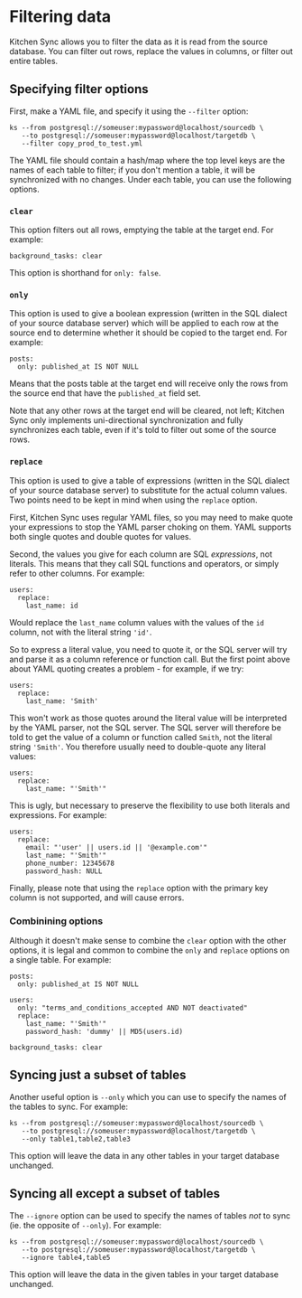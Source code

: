 # Filtering data

Kitchen Sync allows you to filter the data as it is read from the source database.  You can filter out rows, replace the values in columns, or filter out entire tables.

## Specifying filter options

First, make a YAML file, and specify it using the `--filter` option:

```
ks --from postgresql://someuser:mypassword@localhost/sourcedb \
   --to postgresql://someuser:mypassword@localhost/targetdb \
   --filter copy_prod_to_test.yml
```

The YAML file should contain a hash/map where the top level keys are the names of each table to filter; if you don't mention a table, it will be synchronized with no changes.  Under each table, you can use the following options.

### `clear`

This option filters out all rows, emptying the table at the target end.  For example:

```
background_tasks: clear
```

This option is shorthand for `only: false`.

### `only`

This option is used to give a boolean expression (written in the SQL dialect of your source database server) which will be applied to each row at the source end to determine whether it should be copied to the target end.  For example:

```
posts:
  only: published_at IS NOT NULL
```

Means that the posts table at the target end will receive only the rows from the source end that have the `published_at` field set.

Note that any other rows at the target end will be cleared, not left; Kitchen Sync only implements uni-directional synchronization and fully synchronizes each table, even if it's told to filter out some of the source rows.

### `replace`

This option is used to give a table of expressions (written in the SQL dialect of your source database server) to substitute for the actual column values.  Two points need to be kept in mind when using the `replace` option.

First, Kitchen Sync uses regular YAML files, so you may need to make quote your expressions to stop the YAML parser choking on them.  YAML supports both single quotes and double quotes for values.

Second, the values you give for each column are SQL _expressions_, not literals.  This means that they call SQL functions and operators, or simply refer to other columns.  For example:

```
users:
  replace:
    last_name: id
```

Would replace the `last_name` column values with the values of the `id` column, not with the literal string `'id'`.

So to express a literal value, you need to quote it, or the SQL server will try and parse it as a column reference or function call.  But the first point above about YAML quoting creates a problem - for example, if we try:

```
users:
  replace:
    last_name: 'Smith'
```

This won't work as those quotes around the literal value will be interpreted by the YAML parser, not the SQL server.  The SQL server will therefore be told to get the value of a column or function called `Smith`, not the literal string `'Smith'`.  You therefore usually need to double-quote any literal values:

```
users:
  replace:
    last_name: "'Smith'"
```

This is ugly, but necessary to preserve the flexibility to use both literals and expressions.  For example:

```
users:
  replace:
    email: "'user' || users.id || '@example.com'"
    last_name: "'Smith'"
    phone_number: 12345678
    password_hash: NULL
```

Finally, please note that using the `replace` option with the primary key column is not supported, and will cause errors.

### Combinining options

Although it doesn't make sense to combine the `clear` option with the other options, it is legal and common to combine the `only` and `replace` options on a single table.  For example:

```
posts:
  only: published_at IS NOT NULL

users:
  only: "terms_and_conditions_accepted AND NOT deactivated"
  replace:
    last_name: "'Smith'"
    password_hash: 'dummy' || MD5(users.id)

background_tasks: clear
```

## Syncing just a subset of tables

Another useful option is `--only` which you can use to specify the names of the tables to sync.  For example:

```
ks --from postgresql://someuser:mypassword@localhost/sourcedb \
   --to postgresql://someuser:mypassword@localhost/targetdb \
   --only table1,table2,table3
```

This option will leave the data in any other tables in your target database unchanged.

## Syncing all except a subset of tables

The `--ignore` option can be used to specify the names of tables _not_ to sync (ie. the opposite of `--only`).  For example:

```
ks --from postgresql://someuser:mypassword@localhost/sourcedb \
   --to postgresql://someuser:mypassword@localhost/targetdb \
   --ignore table4,table5
```

This option will leave the data in the given tables in your target database unchanged.
